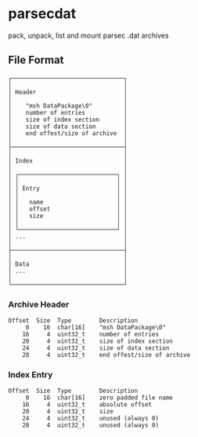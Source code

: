 parsecdat
=========

pack, unpack, list and mount parsec .dat archives

File Format
-----------

	┌────────────────────────────────┐
	│                                │
	│ Header                         │
	│                                │
	│    "msh DataPackage\0"         │
	│    number of entries           │
	│    size of index section       │
	│    size of data section        │
	│    end offest/size of archive  │
	│                                │
	├────────────────────────────────┤
	│                                │
	│ Index                          │
	│                                │
	│ ┌────────────────────────────┐ │
	│ │                            │ │
	│ │ Entry                      │ │
	│ │                            │ │
	│ │   name                     │ │
	│ │   offset                   │ │
	│ │   size                     │ │
	│ │                            │ │
	│ └────────────────────────────┘ │
	│ ...                            │
	│                                │
	├────────────────────────────────┤
	│                                │
	│ Data                           │
	│ ...                            │
	│                                │
	└────────────────────────────────┘

### Archive Header

	Offset  Size  Type        Description
	     0    16  char[16]    "msh DataPackage\0"
	    16     4  uint32_t    number of entries
	    20     4  uint32_t    size of index section
	    24     4  uint32_t    size of data section
	    28     4  uint32_t    end offest/size of archive
	    
### Index Entry

	Offset  Size  Type        Description
	     0    16  char[16]    zero padded file name
	    16     4  uint32_t    absolute offset
	    20     4  uint32_t    size
	    24     4  uint32_t    unused (always 0)
	    28     4  uint32_t    unused (always 0)
